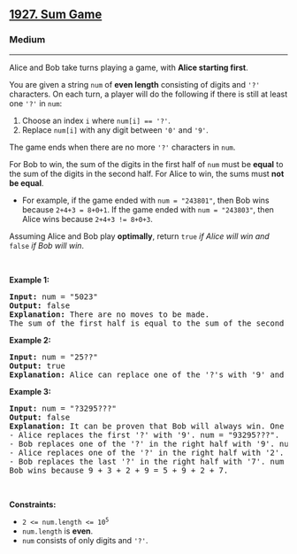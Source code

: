 <h2><a href="https://leetcode.com/problems/sum-game/">1927. Sum Game</a></h2><h3>Medium</h3><hr><div><p>Alice and Bob take turns playing a game, with <strong>Alice</strong><strong>&nbsp;starting first</strong>.</p>

<p>You are given a string <code>num</code> of <strong>even length</strong> consisting of digits and <code>'?'</code> characters. On each turn, a player will do the following if there is still at least one <code>'?'</code> in <code>num</code>:</p>

<ol>
	<li>Choose an index <code>i</code> where <code>num[i] == '?'</code>.</li>
	<li>Replace <code>num[i]</code> with any digit between <code>'0'</code> and <code>'9'</code>.</li>
</ol>

<p>The game ends when there are no more <code>'?'</code> characters in <code>num</code>.</p>

<p>For Bob&nbsp;to win, the sum of the digits in the first half of <code>num</code> must be <strong>equal</strong> to the sum of the digits in the second half. For Alice&nbsp;to win, the sums must <strong>not be equal</strong>.</p>

<ul>
	<li>For example, if the game ended with <code>num = "243801"</code>, then Bob&nbsp;wins because <code>2+4+3 = 8+0+1</code>. If the game ended with <code>num = "243803"</code>, then Alice&nbsp;wins because <code>2+4+3 != 8+0+3</code>.</li>
</ul>

<p>Assuming Alice and Bob play <strong>optimally</strong>, return <code>true</code> <em>if Alice will win and </em><code>false</code> <em>if Bob will win</em>.</p>

<p>&nbsp;</p>
<p><strong class="example">Example 1:</strong></p>

<pre><strong>Input:</strong> num = "5023"
<strong>Output:</strong> false
<strong>Explanation:</strong> There are no moves to be made.
The sum of the first half is equal to the sum of the second half: 5 + 0 = 2 + 3.
</pre>

<p><strong class="example">Example 2:</strong></p>

<pre><strong>Input:</strong> num = "25??"
<strong>Output:</strong> true
<strong>Explanation: </strong>Alice can replace one of the '?'s with '9' and it will be impossible for Bob to make the sums equal.
</pre>

<p><strong class="example">Example 3:</strong></p>

<pre><strong>Input:</strong> num = "?3295???"
<strong>Output:</strong> false
<strong>Explanation:</strong> It can be proven that Bob will always win. One possible outcome is:
- Alice replaces the first '?' with '9'. num = "93295???".
- Bob replaces one of the '?' in the right half with '9'. num = "932959??".
- Alice replaces one of the '?' in the right half with '2'. num = "9329592?".
- Bob replaces the last '?' in the right half with '7'. num = "93295927".
Bob wins because 9 + 3 + 2 + 9 = 5 + 9 + 2 + 7.
</pre>

<p>&nbsp;</p>
<p><strong>Constraints:</strong></p>

<ul>
	<li><code>2 &lt;= num.length &lt;= 10<sup>5</sup></code></li>
	<li><code>num.length</code> is <strong>even</strong>.</li>
	<li><code>num</code> consists of only digits and <code>'?'</code>.</li>
</ul>
</div>